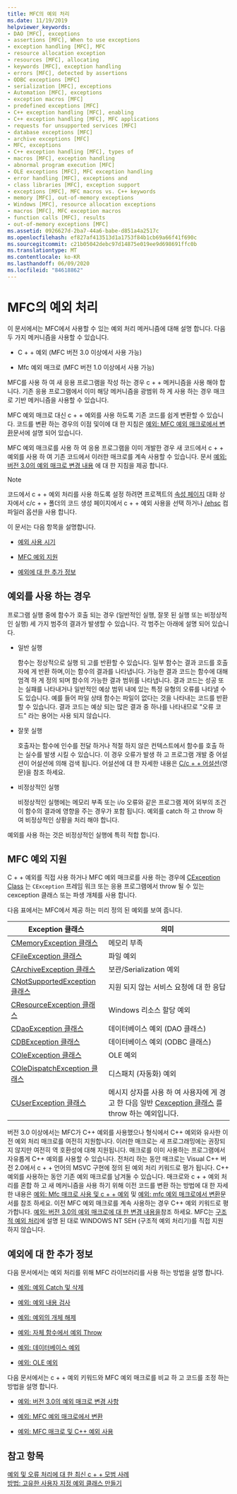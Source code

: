```yaml
---
title: MFC의 예외 처리
ms.date: 11/19/2019
helpviewer_keywords:
- DAO [MFC], exceptions
- assertions [MFC], When to use exceptions
- exception handling [MFC], MFC
- resource allocation exception
- resources [MFC], allocating
- keywords [MFC], exception handling
- errors [MFC], detected by assertions
- ODBC exceptions [MFC]
- serialization [MFC], exceptions
- Automation [MFC], exceptions
- exception macros [MFC]
- predefined exceptions [MFC]
- C++ exception handling [MFC], enabling
- C++ exception handling [MFC], MFC applications
- requests for unsupported services [MFC]
- database exceptions [MFC]
- archive exceptions [MFC]
- MFC, exceptions
- C++ exception handling [MFC], types of
- macros [MFC], exception handling
- abnormal program execution [MFC]
- OLE exceptions [MFC], MFC exception handling
- error handling [MFC], exceptions and
- class libraries [MFC], exception support
- exceptions [MFC], MFC macros vs. C++ keywords
- memory [MFC], out-of-memory exceptions
- Windows [MFC], resource allocation exceptions
- macros [MFC], MFC exception macros
- function calls [MFC], results
- out-of-memory exceptions [MFC]
ms.assetid: 0926627d-2ba7-44a6-babe-d851a4a2517c
ms.openlocfilehash: ef827af413513d1a1753f84b1cb69a66f41f690c
ms.sourcegitcommit: c21b05042debc97d14875e019ee9d698691ffc0b
ms.translationtype: MT
ms.contentlocale: ko-KR
ms.lasthandoff: 06/09/2020
ms.locfileid: "84618862"
---
```

# <a name="exception-handling-in-mfc"></a>MFC의 예외 처리

이 문서에서는 MFC에서 사용할 수 있는 예외 처리 메커니즘에 대해 설명 합니다. 다음 두 가지 메커니즘을 사용할 수 있습니다.

- C + + 예외 (MFC 버전 3.0 이상에서 사용 가능)

- Mfc 예외 매크로 (MFC 버전 1.0 이상에서 사용 가능)

MFC를 사용 하 여 새 응용 프로그램을 작성 하는 경우 c + + 메커니즘을 사용 해야 합니다. 기존 응용 프로그램에서 이미 해당 메커니즘을 광범위 하 게 사용 하는 경우 매크로 기반 메커니즘을 사용할 수 있습니다.

MFC 예외 매크로 대신 c + + 예외를 사용 하도록 기존 코드를 쉽게 변환할 수 있습니다. 코드를 변환 하는 경우의 이점 및이에 대 한 지침은 [예외: MFC 예외 매크로에서 변환](exceptions-converting-from-mfc-exception-macros.md)문서에 설명 되어 있습니다.

MFC 예외 매크로를 사용 하 여 응용 프로그램을 이미 개발한 경우 새 코드에서 c + + 예외를 사용 하 여 기존 코드에서 이러한 매크로를 계속 사용할 수 있습니다. 문서 [예외: 버전 3.0의 예외 매크로 변경 내용](exceptions-changes-to-exception-macros-in-version-3-0.md) 에 대 한 지침을 제공 합니다.

> [!NOTE]
> 코드에서 c + + 예외 처리를 사용 하도록 설정 하려면 프로젝트의 [속성 페이지](../build/reference/property-pages-visual-cpp.md) 대화 상자에서 c/c + + 폴더의 코드 생성 페이지에서 c + + 예외 사용을 선택 하거나 [/ehsc](../build/reference/eh-exception-handling-model.md) 컴파일러 옵션을 사용 합니다.

이 문서는 다음 항목을 설명합니다.

- [예외 사용 시기](#_core_when_to_use_exceptions)

- [MFC 예외 지원](#_core_mfc_exception_support)

- [예외에 대 한 추가 정보](#_core_further_reading_about_exceptions)

## <a name="when-to-use-exceptions"></a><a name="_core_when_to_use_exceptions"></a>예외를 사용 하는 경우

프로그램 실행 중에 함수가 호출 되는 경우 (일반적인 실행, 잘못 된 실행 또는 비정상적인 실행) 세 가지 범주의 결과가 발생할 수 있습니다. 각 범주는 아래에 설명 되어 있습니다.

- 일반 실행

   함수는 정상적으로 실행 되 고를 반환할 수 있습니다. 일부 함수는 결과 코드를 호출자에 게 반환 하며,이는 함수의 결과를 나타냅니다. 가능한 결과 코드는 함수에 대해 엄격 하 게 정의 되며 함수의 가능한 결과 범위를 나타냅니다. 결과 코드는 성공 또는 실패를 나타내거나 일반적인 예상 범위 내에 있는 특정 유형의 오류를 나타낼 수도 있습니다. 예를 들어 파일 상태 함수는 파일이 없다는 것을 나타내는 코드를 반환할 수 있습니다. 결과 코드는 예상 되는 많은 결과 중 하나를 나타내므로 "오류 코드" 라는 용어는 사용 되지 않습니다.

- 잘못 실행

   호출자는 함수에 인수를 전달 하거나 적절 하지 않은 컨텍스트에서 함수를 호출 하는 실수를 발생 시킬 수 있습니다. 이 경우 오류가 발생 하 고 프로그램 개발 중 어설션이 어설션에 의해 검색 됩니다. 어설션에 대 한 자세한 내용은 [C/c + + 어설션](/visualstudio/debugger/c-cpp-assertions)(영문)을 참조 하세요.

- 비정상적인 실행

   비정상적인 실행에는 메모리 부족 또는 i/o 오류와 같은 프로그램 제어 외부의 조건이 함수의 결과에 영향을 주는 경우가 포함 됩니다. 예외를 catch 하 고 throw 하 여 비정상적인 상황을 처리 해야 합니다.

예외를 사용 하는 것은 비정상적인 실행에 특히 적합 합니다.

## <a name="mfc-exception-support"></a><a name="_core_mfc_exception_support"></a>MFC 예외 지원

C + + 예외를 직접 사용 하거나 MFC 예외 매크로를 사용 하는 경우에 [CException Class](reference/cexception-class.md) 는 `CException` 프레임 워크 또는 응용 프로그램에서 throw 될 수 있는 cexception 클래스 또는 파생 개체를 사용 합니다.

다음 표에서는 MFC에서 제공 하는 미리 정의 된 예외를 보여 줍니다.

|Exception 클래스|의미|
|---------------------|-------------|
|[CMemoryException 클래스](reference/cmemoryexception-class.md)|메모리 부족|
|[CFileException 클래스](reference/cfileexception-class.md)|파일 예외|
|[CArchiveException 클래스](reference/carchiveexception-class.md)|보관/Serialization 예외|
|[CNotSupportedException 클래스](reference/cnotsupportedexception-class.md)|지원 되지 않는 서비스 요청에 대 한 응답|
|[CResourceException 클래스](reference/cresourceexception-class.md)|Windows 리소스 할당 예외|
|[CDaoException 클래스](reference/cdaoexception-class.md)|데이터베이스 예외 (DAO 클래스)|
|[CDBException 클래스](reference/cdbexception-class.md)|데이터베이스 예외 (ODBC 클래스)|
|[COleException 클래스](reference/coleexception-class.md)|OLE 예외|
|[COleDispatchException 클래스](reference/coledispatchexception-class.md)|디스패치 (자동화) 예외|
|[CUserException 클래스](reference/cuserexception-class.md)|메시지 상자를 사용 하 여 사용자에 게 경고 한 다음 일반 [Cexception 클래스](reference/cexception-class.md) 를 throw 하는 예외입니다.|

버전 3.0 이상에서는 MFC가 C++ 예외를 사용했으나 형식에서 C++ 예외와 유사한 이전 예외 처리 매크로를 여전히 지원합니다. 이러한 매크로는 새 프로그래밍에는 권장되지 않지만 여전히 역 호환성에 대해 지원됩니다. 매크로를 이미 사용하는 프로그램에서 자유롭게 C++ 예외를 사용할 수 있습니다. 전처리 하는 동안 매크로는 Visual C++ 버전 2.0에서 c + + 언어의 MSVC 구현에 정의 된 예외 처리 키워드로 평가 됩니다. C++ 예외를 사용하는 동안 기존 예외 매크로를 남겨둘 수 있습니다. 매크로와 c + + 예외 처리를 혼합 하 고 새 메커니즘을 사용 하기 위해 이전 코드를 변환 하는 방법에 대 한 자세한 내용은 [예외: Mfc 매크로 사용 및 c + + 예외](exceptions-using-mfc-macros-and-cpp-exceptions.md) 및 [예외: mfc 예외 매크로에서 변환](exceptions-converting-from-mfc-exception-macros.md)문서를 참조 하세요. 이전 MFC 예외 매크로를 계속 사용하는 경우 C++ 예외 키워드로 평가합니다. [예외: 버전 3.0의 예외 매크로에 대 한 변경 내용을](exceptions-changes-to-exception-macros-in-version-3-0.md)참조 하세요. MFC는 [구조적 예외 처리](/windows/win32/debug/structured-exception-handling)에 설명 된 대로 WINDOWS NT SEH (구조적 예외 처리기)를 직접 지원 하지 않습니다.

## <a name="further-reading-about-exceptions"></a><a name="_core_further_reading_about_exceptions"></a>예외에 대 한 추가 정보

다음 문서에서는 예외 처리를 위해 MFC 라이브러리를 사용 하는 방법을 설명 합니다.

- [예외: 예외 Catch 및 삭제](exceptions-catching-and-deleting-exceptions.md)

- [예외: 예외 내용 검사](exceptions-examining-exception-contents.md)

- [예외: 예외의 개체 해제](exceptions-freeing-objects-in-exceptions.md)

- [예외: 자체 함수에서 예외 Throw](exceptions-throwing-exceptions-from-your-own-functions.md)

- [예외: 데이터베이스 예외](exceptions-database-exceptions.md)

- [예외: OLE 예외](exceptions-ole-exceptions.md)

다음 문서에서는 c + + 예외 키워드와 MFC 예외 매크로를 비교 하 고 코드를 조정 하는 방법을 설명 합니다.

- [예외: 버전 3.0의 예외 매크로 변경 사항](exceptions-changes-to-exception-macros-in-version-3-0.md)

- [예외: MFC 예외 매크로에서 변환](exceptions-converting-from-mfc-exception-macros.md)

- [예외: MFC 매크로 및 C++ 예외 사용](exceptions-using-mfc-macros-and-cpp-exceptions.md)

## <a name="see-also"></a>참고 항목

[예외 및 오류 처리에 대 한 최신 c + + 모범 사례](../cpp/errors-and-exception-handling-modern-cpp.md)<br/>
[방법: 고유한 사용자 지정 예외 클래스 만들기](https://go.microsoft.com/fwlink/p/?linkid=128045)
